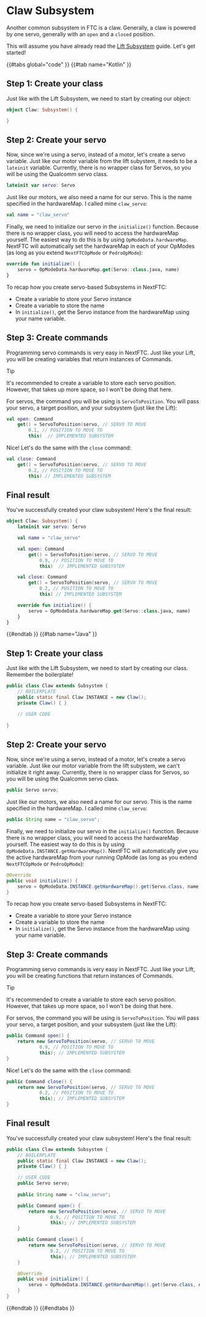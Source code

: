 # Claw Subsystem

Another common subsystem in FTC is a claw. Generally, a claw is powered by one servo, generally with an `open` and a `closed` position.

This will assume you have already read the [Lift Subsystem](./subsystem-lift.md) guide. Let's get started!

{{#tabs global="code" }}
{{#tab name="Kotlin" }}

## Step 1: Create your class

Just like with the Lift Subsystem, we need to start by creating our object:

```kt
object Claw: Subsystem() {

}
```

## Step 2: Create your servo

Now, since we're using a servo, instead of a motor, let's create a servo variable. Just like our motor variable from the lift subystem, it needs to be a `lateinit` variable. Currently, there is no wrapper class for Servos, so you will be using the Qualcomm servo class.

```kt
lateinit var servo: Servo
```

Just like our motors, we also need a name for our servo. This is the name specified in the hardwareMap. I called mine `claw_servo`:

```kt
val name = "claw_servo"
```

Finally, we need to initialize our servo in the `initialize()` function. Because there is no wrapper class, you will need to access the hardwareMap yourself. The easiest way to do this is by using `OpModeData.hardwareMap`. NextFTC will automatically set the hardwareMap in each of your OpModes (as long as you extend `NextFTCOpMode` or `PedroOpMode`):

```kt
override fun initialize() {
    servo = OpModeData.hardwareMap.get(Servo::class.java, name)
}
```

To recap how you create servo-based Subsystems in NextFTC:
- Create a variable to store your Servo instance
- Create a variable to store the name
- In `initialize()`, get the Servo instance from the hardwareMap using your name variable.

## Step 3: Create commands

Programming servo commands is very easy in NextFTC. Just like your Lift, you will be creating variables that return instances of Commands. 

> [!TIP]
> It's recommended to create a variable to store each servo position. However, that takes up more space, so I won't be doing that here.

For servos, the command you will be using is `ServoToPosition`. You will pass your servo, a target position, and your subsystem (just like the Lift):

```kt
val open: Command
    get() = ServoToPosition(servo, // SERVO TO MOVE
        0.1, // POSITION TO MOVE TO
        this)  // IMPLEMENTED SUBSYSTEM
```

Nice! Let's do the same with the `close` command:

```kt
val close: Command
    get() = ServoToPosition(servo, // SERVO TO MOVE
        0.2, // POSITION TO MOVE TO
        this) // IMPLEMENTED SUBSYSTEM
```

## Final result

You've successfully created your claw subsystem! Here's the final result:

```kt
object Claw: Subsystem() {
    lateinit var servo: Servo

    val name = "claw_servo"

    val open: Command
        get() = ServoToPosition(servo, // SERVO TO MOVE
            0.9, // POSITION TO MOVE TO
            this)  // IMPLEMENTED SUBSYSTEM

    val close: Command
        get() = ServoToPosition(servo, // SERVO TO MOVE
            0.2, // POSITION TO MOVE TO
            this) // IMPLEMENTED SUBSYSTEM

    override fun initialize() {
        servo = OpModeData.hardwareMap.get(Servo::class.java, name)
    }
}
```

{{#endtab }}
{{#tab name="Java" }}

## Step 1: Create your class

Just like with the Lift Subsystem, we need to start by creating our class. Remember the boilerplate!

```java
public class Claw extends Subsystem {
    // BOILERPLATE
    public static final Claw INSTANCE = new Claw();
    private Claw() { }

    // USER CODE
    
}
```

## Step 2: Create your servo

Now, since we're using a servo, instead of a motor, let's create a servo variable. Just like our motor variable from the lift subystem, we can't initialize it right away. Currently, there is no wrapper class for Servos, so you will be using the Qualcomm servo class.

```java
public Servo servo;
```

Just like our motors, we also need a name for our servo. This is the name specified in the hardwareMap. I called mine `claw_servo`:

```java
public String name = "claw_servo";
```

Finally, we need to initialize our servo in the `initialize()` function. Because there is no wrapper class, you will need to access the hardwareMap yourself. The easiest way to do this is by using `OpModeData.INSTANCE.getHardwareMap()`. NextFTC will automatically give you the active hardwareMap from your running OpMode (as long as you extend `NextFTCOpMode` or `PedroOpMode`):

```java
@Override
public void initialize() {
    servo = OpModeData.INSTANCE.getHardwareMap().get(Servo.class, name);
}
```

To recap how you create servo-based Subsystems in NextFTC:
- Create a variable to store your Servo instance
- Create a variable to store the name
- In `initialize()`, get the Servo instance from the hardwareMap using your name variable.

## Step 3: Create commands

Programming servo commands is very easy in NextFTC. Just like your Lift, you will be creating functions that return instances of Commands. 

> [!TIP]
> It's recommended to create a variable to store each servo position. However, that takes up more space, so I won't be doing that here.

For servos, the command you will be using is `ServoToPosition`. You will pass your servo, a target position, and your subsystem (just like the Lift):

```java
public Command open() {
    return new ServoToPosition(servo, // SERVO TO MOVE
            0.9, // POSITION TO MOVE TO
            this); // IMPLEMENTED SUBSYSTEM
}
```

Nice! Let's do the same with the `close` command:

```java
public Command close() {
    return new ServoToPosition(servo, // SERVO TO MOVE
            0.2, // POSITION TO MOVE TO
            this); // IMPLEMENTED SUBSYSTEM
}
```

## Final result

You've successfully created your claw subsystem! Here's the final result:

```java
public class Claw extends Subsystem {
    // BOILERPLATE
    public static final Claw INSTANCE = new Claw();
    private Claw() { }

    // USER CODE
    public Servo servo;
    
    public String name = "claw_servo";

    public Command open() {
        return new ServoToPosition(servo, // SERVO TO MOVE
                0.9, // POSITION TO MOVE TO
                this); // IMPLEMENTED SUBSYSTEM
    }

    public Command close() {
        return new ServoToPosition(servo, // SERVO TO MOVE
                0.2, // POSITION TO MOVE TO
                this); // IMPLEMENTED SUBSYSTEM
    }

    @Override
    public void initialize() {
        servo = OpModeData.INSTANCE.getHardwareMap().get(Servo.class, name);
    }
}
```

{{#endtab }}
{{#endtabs }}